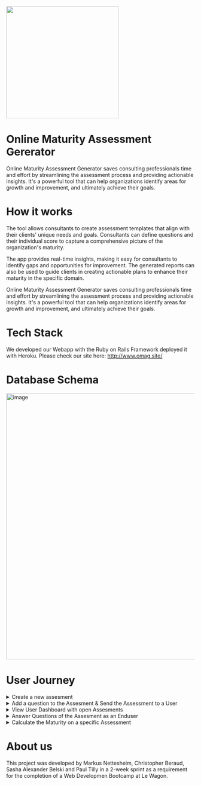 <img src="https://user-images.githubusercontent.com/63351461/222115384-e47c0293-b057-47fc-b68a-cb5fce6d73c3.png" width="300" height= "300">

# Online Maturity Assessment Gererator
Online Maturity Assessment Generator saves consulting professionals time and effort by streamlining the assessment process and providing actionable insights. It's a powerful tool that can help organizations identify areas for growth and improvement, and ultimately achieve their goals.

# How it works

The tool allows consultants to create assessment templates that align with their clients' unique needs and goals. Consultants can define questions and their individual score to capture a comprehensive picture of the organization's maturity.

The app provides real-time insights, making it easy for consultants to identify gaps and opportunities for improvement. The generated reports can also be used to guide clients in creating actionable plans to enhance their maturity in the specific domain.

Online Maturity Assessment Generator saves consulting professionals time and effort by streamlining the assessment process and providing actionable insights. It's a powerful tool that can help organizations identify areas for growth and improvement, and ultimately achieve their goals.

# Tech Stack
We developed our Webapp with the Ruby on Rails Framework deployed it with Heroku.
Please check our site here: http://www.omag.site/

# Database Schema
<img width="712" alt="image" src="https://user-images.githubusercontent.com/63351461/222133425-fb1b500f-124e-4a7a-bb81-74cea634f6c1.png">


# User Journey
<details>
  <summary>Create a new assesment</summary>
  <img width="1270" alt="create an assesment" src="https://user-images.githubusercontent.com/63351461/222458260-971d1645-8ed9-4349-9d6e-33721f7e5e57.png"> 
</details>

<details>
  <summary>Add a question to the Assesment & Send the Assessment to a User</summary>
  <img width="1280" alt="add question and send to user" src="https://user-images.githubusercontent.com/63351461/222459986-08d73145-3a59-40a7-9c14-904cfc6a57ee.png">
</details>

<details>
  <summary>View User Dashboard with open Assesments</summary>
  <img width="1265" alt="answer assesment" src="https://user-images.githubusercontent.com/63351461/222467000-271aaa09-96fe-455b-8e1c-6904e7ff2103.png">
</details>

<details>
  <summary>Answer Questions of the Assesment as an Enduser </summary>
 <img width="1268" alt="answer question assesment" src="https://user-images.githubusercontent.com/63351461/222467791-866c3c3b-048a-4507-aa79-a68020efea04.png">
</details>

<details>
  <summary>Calculate the Maturity on a specific Assessment </summary>
<img width="1280" alt="finishs" src="https://user-images.githubusercontent.com/63351461/222470245-fba458bc-3ae9-4535-8dc7-4fe1f498268c.png">

</details>

# About us
This project was developed by Markus Nettesheim, Christopher Beraud, Sasha Alexander Belski and Paul Tilly in a 2-week sprint as a requirement for the completion of a Web Developmen Bootcamp at Le Wagon.

